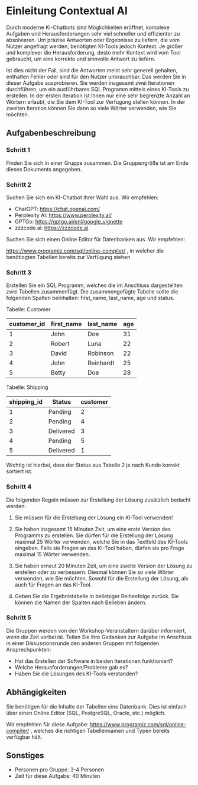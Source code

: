 # Einleitung Contextual AI

Durch moderne KI-Chatbots sind Möglichkeiten eröffnet, komplexe Aufgaben und Herausforderungen sehr viel schneller 
und effizienter zu absolvieren. Um präzise Antworten oder Ergebnisse zu liefern, die vom Nutzer angefragt werden, 
benötigten KI-Tools jedoch Kontext. Je größer und komplexer die Herausforderung, desto mehr Kontext wird vom Tool gebraucht, 
um eine korrekte und sinnvolle Antwort zu liefern.

Ist dies nicht der Fall, sind die Antworten meist sehr generell gehalten, 
enthalten Fehler oder sind für den Nutzer unbrauchbar. Das werden Sie in dieser Aufgabe ausprobieren. 
Sie werden insgesamt zwei Iterationen durchführen, um ein ausführbares SQL Programm mittels  eines KI-Tools zu erstellen. 
In der ersten Iteration ist Ihnen nur eine sehr begrenzte Anzahl an Wörtern erlaubt, die Sie dem KI-Tool zur Verfügung stellen 
können. In der zweiten Iteration können Sie dann so viele Wörter verwenden, wie Sie möchten. 

## Aufgabenbeschreibung

### Schritt 1

Finden Sie sich in einer Gruppe zusammen. Die Gruppengröße ist am Ende dieses Dokuments angegeben.

### Schritt 2

Suchen Sie sich ein KI-Chatbot Ihrer Wahl aus. Wir empfehlen:
* ChatGPT: https://chat.openai.com/
* Perplexity AI: https://www.perplexity.ai/
* GPTGo: https://gptgo.ai/en#google_vignette
* zzzcode.ai: https://zzzcode.ai

Suchen Sie sich einen Online Editor für Datenbanken aus. Wir empfehlen:

https://www.programiz.com/sql/online-compiler/ , in welcher die benötiogten Tabellen bereits zur Verfügung stehen

### Schritt 3

Erstellen Sie ein SQL Programm, welches die im Anschluss dargestellten zwei Tabellen zusammenfügt. Die zusammengefügte 
Tabelle sollte die folgenden Spalten beinhalten: first_name, last_name, age und status.

Tabelle: Customer

| customer_id | first_name | last_name | age |
| ---------- | ----------- | --------- | --- |
|     1      |     John    |    Doe    |  31 |
|     2      |     Robert  |    Luna   |  22 |
|     3      |     David   |  Robinson |  22 |
|     4      |     John    | Reinhardt |  25 |
|     5      |     Betty   |    Doe    |  28 |

Tabelle: Shipping

| shipping_id |   Status   | customer  |
| ---------- | ----------- | --------- |
|     1      |    Pending  |  2  | 
|     2      |    Pending  |  4  |
|     3      |   Delivered |  3  | 
|     4      |    Pending  |  5  | 
|     5      |   Delivered |  1  | 

Wichtig ist hierbei, dass der Status aus Tabelle 2 je nach Kunde korrekt sortiert ist.
### Schritt 4

Die folgenden Regeln müssen zur Erstellung der Lösung zusätzlich bedacht werden:

1. Sie müssen für die Erstellung der Lösung ein KI-Tool verwenden!

2. Sie haben insgesamt 15 Minuten Zeit, um eine erste Version des Programms zu erstellen. Sie dürfen für die Erstellung der Lösung maximal 25 Wörter verwenden, welche Sie in das Textfeld des KI-Tools eingeben. Falls sie Fragen an das KI-Tool haben, dürfen sie pro Frage maximal 15 Wörter verwenden. 

3. Sie haben erneut 20 Minuten Zeit, um eine zweite Version der Lösung zu erstellen oder zu verbessern. Diesmal können Sie so viele Wörter verwenden, wie Sie möchten. Sowohl für die Erstellung der Lösung, als auch für Fragen an das KI-Tool.

4. Geben Sie die Ergebnistabelle in beliebiger Reihenfolge zurück. Sie können die Namen der Spalten nach Belieben ändern.

### Schritt 5

Die Gruppen werden von den Workshop-Veranstaltern darüber informiert, wenn die Zeit vorbei ist. Teilen Sie ihre Gedanken 
zur Aufgabe im Anschluss in einer Diskussionsrunde den anderen Gruppen mit folgenden Ansprechpunkten:

* Hat das Erstellen der Software in beiden Iterationen funktioniert?
* Welche Herausforderungen/Probleme gab es? 
* Haben Sie die Lösungen des KI-Tools verstanden?

## Abhängigkeiten

Sie benötigen für die Inhalte der Tabellen eine Datenbank. Dies ist einfach über einen Online Editor 
(SQL, PostgreSQL, Oracle, etc.) möglich.

Wir empfehlen für diese Aufgabe: https://www.programiz.com/sql/online-compiler/ , welches die richtigen Tabellennamen und Typen bereits verfügbar hält. 

## Sonstiges

* Personen pro Gruppe: 3-4 Personen
* Zeit für diese Aufgabe: 40 Minuten







